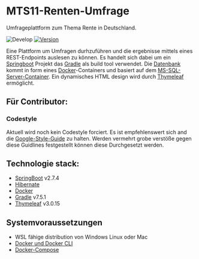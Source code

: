 # MTS11-Renten-Umfrage

Umfrageplattform zum Thema Rente in Deutschland.

![Develop](https://github.com/jaceklangertuda/MTS11-renten-umfrage/actions/workflows/docker-image.yml/badge.svg)
[![Version](https://img.shields.io/badge/powered%20by-Nyx-blue)](https://github.com/mooltiverse/nyx)

Eine Plattform um Umfragen durhzuführen und die ergebnisse mittels eines REST-Endpoints auslesen zu
können.
Es handelt sich dabei um ein [Springboot](https://spring.io/) Projekt
das [Gradle](https://gradle.org/) als build tool verwendet.
Die [Datenbank](https://github.com/JacekLangerTUDA/MTS-Umfrage-database) kommt in form
eines [Docker](https://docker.com)-Containers
und basiert auf dem [MS-SQL-Server-Container](https://hub.docker.com/_/microsoft-mssql-server).
Ein dynamisches HTML design wird durch [Thymeleaf](https://www.thymeleaf.org/) ermöglicht.

## Für Contributor:

### Codestyle

Aktuell wird noch kein Codestyle forciert. Es ist empfehlenswert sich and
die [Google-Style-Guide](https://google.github.io/styleguide/javaguide.html) zu halten.
Werden vermehrt grobe verstöße gegen diese Guidlines festgestellt können diese Durchgesetzt werden.

## Technologie stack:

* [SpringBoot](https://spring.io) v2.7.4
* [Hibernate](https://hibernate.org/)
* [Docker](https://docker.com)
* [Gradle](https://gradle.org/) v7.5.1
* [Thymeleaf](https://www.thymeleaf.org/) v3.0.15

## Systemvoraussetzungen

* WSL fähige distribution von Windows Linux oder Mac
* [Docker und Docker CLI](https://docs.docker.com/desktop/)
* [Docker-Compose](https://docs.docker.com/compose/install/)
